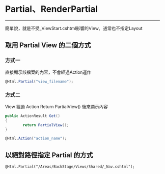 # Partial、RenderPartial

---

簡單說，就是不受_ViewStart.cshtml影響的View，通常也不指定Layout

## 取用 Partial View 的二個方式

### 方式一

直接顯示該檔案的內容，不會經過Action運作

```csharp
@Html.Partial("view_filename");
```

### 方式二

View 經過 Action Return PartialView() 後來顯示內容

```csharp
public ActionResult Get()
{
		return PartialView();
}
```

```csharp
@Html.Action("action_name");
```


## 以絕對路徑指定 Partial 的方式

```html
@Html.Partial("/Areas/BackStage/Views/Shared/_Nav.cshtml");
```
